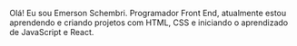 Olá! Eu sou Emerson Schembri. Programador Front End, atualmente estou aprendendo e criando projetos com HTML, CSS e iniciando o aprendizado de JavaScript e React.
